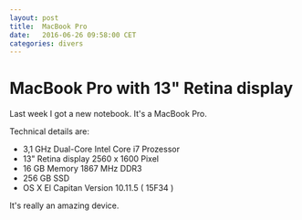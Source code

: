 ```yaml
---
layout: post
title:  MacBook Pro
date:   2016-06-26 09:58:00 CET
categories: divers 
---
```


# MacBook Pro with 13" Retina display 

Last week I got a new notebook. It's a MacBook Pro. 

Technical details are: 

* 3,1 GHz Dual-Core Intel Core i7 Prozessor 
* 13" Retina display 2560 x 1600 Pixel
* 16 GB Memory 1867 MHz DDR3
* 256 GB SSD 
* OS X El Capitan Version 10.11.5 ( 15F34 )

It's really an amazing device. 


